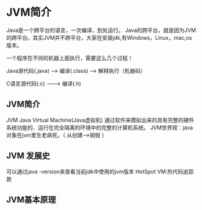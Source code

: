 # JVM简介

   Java是一个跨平台的语言，一次编译，到处运行。
   Java的跨平台，就是因为JVM的跨平台。其实JVM并不跨平台，大家在安装jdk,有Windows，Linux，mac,os版本。
  
一个程序在不同的机器上面执行，需要这么几个过程！

Java源代码(.java) --> 编译(.class) --> 解释执行（机器码）

C语言源代码(.c) ---> 编译(.h)

##  JVM简介
   JVM Java Virtual Machine(Java虚拟机)
   通过软件来模拟出来的具有完整的硬件系统功能的、运行在完全隔离的环境中的完整的计算机系统。
   JVM世界观：java对象在jvm里生老病死。（ 从创建-->销毁 ）
    
## JVM 发展史 
  可以通过java -version来查看当前jdk中使用的jvm版本
  HotSpot VM:热代码追踪款
	
	

## JVM基本原理



